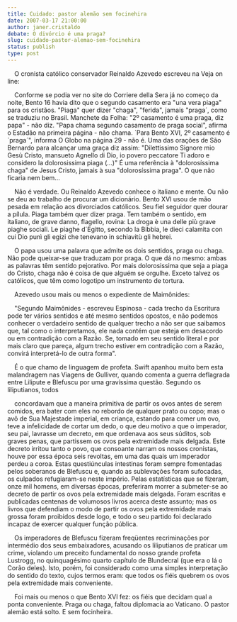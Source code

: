```yaml
---
title: Cuidado: pastor alemão sem focinehira
date: 2007-03-17 21:00:00
author: janer.cristaldo
debate: O divórcio é uma praga?
slug: cuidado-pastor-alemao-sem-focinehira
status: publish 
type: post
---
```


    O cronista católico conservador Reinaldo Azevedo escreveu na Veja on line:    
  
    Conforme se podia ver no site do Corriere della Sera já no começo da noite, Bento 16 havia dito que o segundo casamento era "una vera piaga" para os cristãos. "Piaga" quer dizer "chaga", "ferida", jamais "praga´, como se traduziu no Brasil. Manchete da Folha: "2º casamento é uma praga, diz papa" - não diz. "Papa chama segundo casamento de praga social", afirma o Estadão na primeira página - não chama. ´Para Bento XVI, 2º casamento é ´praga´", informa O Globo na página 29 - não é. Uma das orações de São Bernardo para alcançar uma graça diz assim: "Dilettissimo Signore mio Gesù Cristo, mansueto Agnello di Dio, io povero peccatore Ti adoro e considero la dolorosissima piaga (...)" É uma referência à "dolorosíssima chaga" de Jesus Cristo, jamais à sua "dolorosíssima praga". O que não ficaria nem bem...    
  
    Não é verdade. Ou Reinaldo Azevedo conhece o italiano e mente. Ou não se deu ao trabalho de procurar um dicionário. Bento XVI usou de mão pesada em relação aos divorciados católicos. Seu fiel seguidor quer dourar a pílula. Piaga também quer dizer praga. Tem também o sentido, em italiano, de grave danno, flagello, rovina: La droga è una delle più grave piaghe sociali. Le piaghe d´Egitto, secondo la Bibbia, le dieci calamita con cui Dio punì gli egizi che tenevano in schiavitù gli hebrei.    
  
    O papa usou uma palavra que admite os dois sentidos, praga ou chaga. Não pode queixar-se que traduzam por praga. O que dá no mesmo: ambas as palavras têm sentido pejorativo. Por mais dolorosissima que seja a piaga do Cristo, chaga não é coisa de que alguém se orgulhe. Exceto talvez os católicos, que têm como logotipo um instrumento de tortura.    
  
    Azevedo usou mais ou menos o expediente de Maimônides:    
  
    "Segundo Maimônides - escreveu Espinosa - cada trecho da Escritura pode ter vários sentidos e até mesmo sentidos opostos, e não podemos conhecer o verdadeiro sentido de qualquer trecho a não ser que saibamos que, tal como o interpretamos, ele nada contém que esteja em desacordo ou em contradição com a Razão. Se, tomado em seu sentido literal e por mais claro que pareça, algum trecho estiver em contradição com a Razão, convirá interpretá-lo de outra forma".    
  
    É o que chamo de linguagem de profeta. Swift apanhou muito bem esta malandragem nas Viagens de Gulliver, quando comenta a guerra deflagrada entre Lilipute e Blefuscu por uma gravíssima questão. Segundo os liliputianos, todos    
  
    concordavam que a maneira primitiva de partir os ovos antes de serem comidos, era bater com eles no rebordo de qualquer prato ou copo; mas o avô de Sua Majestade imperial, em criança, estando para comer um ovo, teve a infelicidade de cortar um dedo, o que deu motivo a que o imperador, seu pai, lavrasse um decreto, em que ordenava aos seus súditos, sob graves penas, que partissem os ovos pela extremidade mais delgada. Este decreto irritou tanto o povo, que consoante narram os nossos cronistas, houve por essa época seis revoltas, em uma das quais um imperador perdeu a coroa. Estas questiúnculas intestinas foram sempre fomentadas pelos soberanos de Blefuscu e, quando as sublevações foram sufocadas, os culpados refugiaram-se neste império. Pelas estatísticas que se fizeram, onze mil homens, em diversas épocas, preferiram morrer a submeter-se ao decreto de partir os ovos pela extremidade mais delgada. Foram escritas e publicadas centenas de volumosos livros acerca deste assunto; mas os livros que defendiam o modo de partir os ovos pela extremidade mais grossa foram proibidos desde logo, e todo o seu partido foi declarado incapaz de exercer qualquer função pública.    
  
    Os imperadores de Blefuscu fizeram freqüentes recriminações por intermédio dos seus embaixadores, acusando os liliputianos de praticar um crime, violando um preceito fundamental do nosso grande profeta Lustrogg, no quinquagésimo quarto capítulo de Blundecral (que era o lá o Corão deles). Isto, porém, foi considerado como uma simples interpretação do sentido do texto, cujos termos eram: que todos os fiéis quebrem os ovos pela extremidade mais conveniente.    
  
    Foi mais ou menos o que Bento XVI fez: os fiéis que decidam qual a ponta conveniente. Praga ou chaga, faltou diplomacia ao Vaticano. O pastor alemão está solto. E sem focinheira.  
  
  

